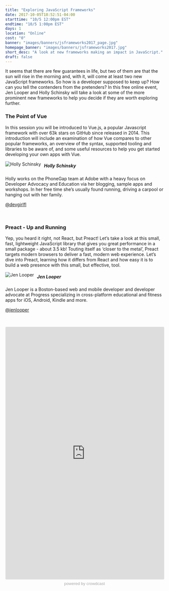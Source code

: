 ```yaml
---
title: "Exploring JavaScript Frameworks"
date: 2017-10-05T18:52:51-04:00
starttime: "10/5 12:00pm EST"
endtime: "10/5 1:00pm EST"
days: 1
location: "Online"
cost: "0"
banner: "images/banners/jsframeworks2017_page.jpg"
homepage_banner: "images/banners/jsframeworks2017.jpg"
short_desc: "A look at new frameworks making an impact in JavaScript."
draft: false
---
```


It seems that there are few guarantees in life, but two of them are that the sun will rise in the morning and, with it, will come at least two new JavaScript frameworks. So how is a developer supposed to keep up? How can you tell the contenders from the pretenders? In this free online event, Jen Looper and Holly Schinsky will take a look at some of the more prominent new frameworks to help you decide if they are worth exploring further.

### The Point of Vue

In this session you will be introduced to Vue.js, a popular Javascript framework with over 63k stars on GitHub since released in 2014. This introduction will include an examination of how Vue compares to other popular frameworks, an overview of the syntax, supported tooling and libraries to be aware of, and some useful resources to help you get started developing your own apps with Vue.

<img src="/images/speakers/hollyschinsky.jpg" style="float:left;margin-right: 10px;" alt="Holly Schinsky">

##### Holly Schinsky

Holly works on the PhoneGap team at Adobe with a heavy focus on Developer Advocacy and Education via her blogging, sample apps and workshops. In her free time she’s usually found running, driving a carpool or hanging out with her family.

<i class="fa fa-twitter" aria-hidden="true"></i> [@devgirlfl](https://twitter.com/devgirlfl)

<br style="clear:both;">

### Preact - Up and Running

Yep, you heard it right, not React, but Preact! Let’s take a look at this small, fast, lightweight JavaScript library that gives you great performance in a small package - about 3.5 kb! Touting itself as ‘closer to the metal’, Preact targets modern browsers to deliver a fast, modern web experience. Let’s dive into Preact, learning how it differs from React and how easy it is to build a web presence with this small, but effective, tool.

<img src="/images/speakers/jenlooper.jpg" style="float:left;margin-right: 10px;" alt="Jen Looper">

##### Jen Looper

Jen Looper is a Boston-based web and mobile developer and developer advocate at Progress specializing in cross-platform educational and fitness apps for iOS, Android, Kindle and more.

<i class="fa fa-twitter" aria-hidden="true"></i> [@jenlooper](https://twitter.com/jenlooper)

<br style="clear:both;">

<a name="register"></a>

<iframe width="100%" height="800" frameborder="0" marginheight="0" marginwidth="0" allowtransparency="true" src="https://www.crowdcast.io/e/vc1pp66r?navlinks=false&embed=true" style="border: 1px solid #EEE;border-radius:3px;"></iframe><a href="https://www.crowdcast.io/?utm_source=embed&utm_medium=website&utm_campaign=embed" style="color: #aaa; font-family: 'Helvetica', 'Arial', sans-serif;text-decoration: none;display: block;text-align: center;font-size: 13px;padding: 5px 0;">powered by crowdcast</a>

